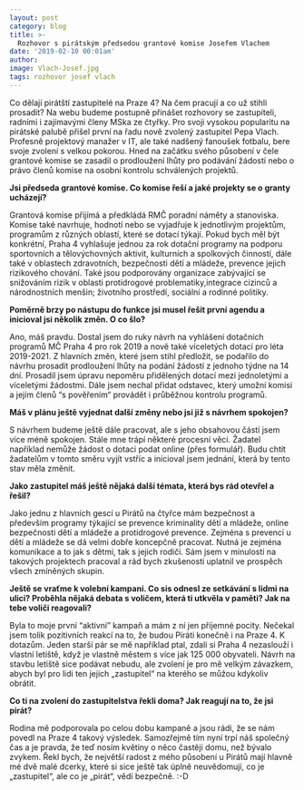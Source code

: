 ```yaml
---
layout: post
category: blog
title: >-  
  Rozhovor s pirátským předsedou grantové komise Josefem Vlachem
date: '2019-02-10 00:01am'
author: 
image: Vlach-Josef.jpg
tags: rozhovor josef vlach
---
```



Co dělají pirátští zastupitelé na Praze 4? Na čem pracují a co už stihli prosadit? Na webu budeme postupně přinášet rozhovory se zastupiteli, radními i zajímavými členy MSka ze čtyřky. Pro svoji vysokou popularitu na pirátské palubě přišel první na řadu nově zvolený zastupitel Pepa Vlach. Profesně projektový manažer v IT, ale také nadšený fanoušek fotbalu, bere svoje zvolení s velkou pokorou. Hned na začátku svého působení v čele grantové komise se zasadil o prodloužení lhůty pro podávání žádostí nebo o právo členů komise na osobní kontrolu schválených projektů. 


<b>Jsi předseda grantové komise. Co komise řeší a jaké projekty se o granty ucházejí?</b>

Grantová komise přijímá a předkládá RMČ poradní náměty a stanoviska. Komise také navrhuje, hodnotí nebo se vyjadřuje k jednotlivým projektům, programům z různých oblastí, které se dotací týkají.
Pokud bych měl být konkrétní, Praha 4 vyhlašuje jednou za rok dotační programy na podporu sportovních a tělovýchovných aktivit, kulturních a spolkových činností, dále také v oblastech zdravotních, bezpečnosti dětí a mládeže, prevence jejich rizikového chování. Také jsou podporovány organizace zabývající se snižováním rizik v oblasti protidrogové problematiky,integrace cizinců a národnostních menšin; životního prostředí, sociální a rodinné politiky.

<b>Poměrně brzy po nástupu do funkce jsi musel řešit první agendu a inicioval jsi několik změn. O co šlo?</b>

Ano, máš pravdu. Dostal jsem do ruky návrh na vyhlášení dotačních programů MČ Praha 4 pro rok 2019 a nově také víceletých dotací pro léta 2019-2021. Z hlavních změn, které jsem stihl předložit, se podařilo do návrhu prosadit prodloužení lhůty na podání žádostí z jednoho týdne na 14 dní. Prosadil jsem úpravu nepoměru přidělených dotací mezi jednoletými a víceletými žádostmi. Dále jsem nechal přidat odstavec, který umožní komisi a jejím členů “s pověřením“ provádět i průběžnou kontrolu programů.

<b>Máš v plánu ještě vyjednat další změny nebo jsi již s návrhem spokojen?</b>

S návrhem budeme ještě dále pracovat, ale s jeho obsahovou částí jsem více méně spokojen. Stále mne trápí některé procesní věci. Žadatel například nemůže žádost o dotaci podat online (přes formulář). Budu chtít žadatelům v tomto směru vyjít vstříc a inicioval jsem jednání, která by tento stav měla změnit.

<b>Jako zastupitel máš ještě nějaká další témata, která bys rád otevřel a řešil?</b> 

Jako jednu z hlavních gescí u Pirátů na čtyřce mám bezpečnost a především programy týkající se prevence kriminality dětí a mládeže, online bezpečnosti dětí a mládeže a protidrogové prevence. Zejména s prevencí u dětí a mládeže se dá velmi dobře koncepčně pracovat. Nutná je zejména komunikace a to jak s dětmi, tak s jejich rodiči. Sám jsem v minulosti na takových projektech pracoval a rád bych zkušenosti uplatnil ve prospěch všech zmíněných skupin.

<b>Ještě se vraťme k volební kampani. Co sis odnesl ze setkávání s lidmi na ulici? Proběhla nějaká debata s voličem, která ti utkvěla v paměti? Jak na tebe voliči reagovali?</b>

Byla to moje první “aktivní” kampaň a mám z ní jen příjemné pocity. Nečekal jsem tolik pozitivních reakcí na to, že budou Piráti konečně i na Praze 4. K dotazům. Jeden starší pár se mě například ptal, zdali si Praha 4 nezaslouží i vlastní letiště, když je vlastně městem s více jak 125 000 obyvateli. Návrh na stavbu letiště sice podávat nebudu, ale zvolení je pro mě velkým závazkem, abych byl pro lidi ten jejich „zastupitel“ na kterého se můžou kdykoliv obrátit.

<b>Co ti na zvolení do zastupitelstva řekli doma? Jak reagují na to, že jsi pirát?</b>

Rodina mě podporovala po celou dobu kampaně a jsou rádi, že se nám povedl na Praze 4 takový výsledek. Samozřejmě tím nyní trpí náš společný čas a je pravda, že teď nosím květiny o něco častěji domu, než bývalo zvykem. Řekl bych, že největší radost z mého působení u Pirátů mají hlavně mé dvě malé dcerky, které si sice ještě tak úplně  neuvědomují, co je „zastupitel“, ale co je „pirát“, vědí bezpečně. :-D
